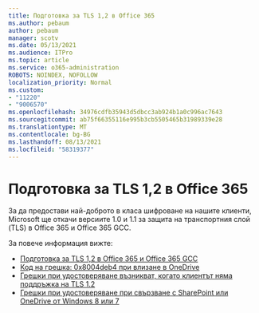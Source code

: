```yaml
---
title: Подготовка за TLS 1,2 в Office 365
ms.author: pebaum
author: pebaum
manager: scotv
ms.date: 05/13/2021
ms.audience: ITPro
ms.topic: article
ms.service: o365-administration
ROBOTS: NOINDEX, NOFOLLOW
localization_priority: Normal
ms.custom:
- "11220"
- "9006570"
ms.openlocfilehash: 34976cdfb35943d5dbcc3ab924b1a0c996ac7643
ms.sourcegitcommit: ab75f66355116e995b3cb5505465b31989339e28
ms.translationtype: MT
ms.contentlocale: bg-BG
ms.lasthandoff: 08/13/2021
ms.locfileid: "58319377"
---
```

# <a name="preparing-for-tls-12-in-office-365"></a>Подготовка за TLS 1,2 в Office 365

За да предостави най-доброто в класа шифроване на нашите клиенти, Microsoft ще откачи версиите 1.0 и 1.1 за защита на транспортния слой (TLS) в Office 365 и Office 365 GCC. 

За повече информация вижте:

- [Подготовка за TLS 1,2 в Office 365 и Office 365 GCC](https://docs.microsoft.com/microsoft-365/compliance/prepare-tls-1.2-in-office-365)
- [Код на грешка: 0x8004deb4 при влизане в OneDrive](https://support.microsoft.com/office/error-code-0x8004deb4-when-signing-in-to-onedrive-e8a8d97c-a87e-4dda-a67e-bae4fef05dcb)
- [Грешки при удостоверяване възникват, когато клиентът няма поддръжка на TLS 1.2](https://docs.microsoft.com/sharepoint/troubleshoot/administration/authentication-errors-tls12-support)
- [Грешки при удостоверяване при свързване с SharePoint или OneDrive от Windows 8 или 7](https://docs.microsoft.com/sharepoint/troubleshoot/administration/authentication-errors-windows7)